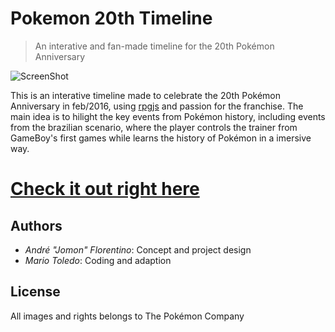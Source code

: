 # Pokemon 20th Timeline
> An interative and fan-made timeline for the 20th Pokémon Anniversary

![ScreenShot](https://mariotoledo.github.io/Pokemon20thTimeline/metaPokemonTimeline.jpg)

This is an interative timeline made to celebrate the 20th Pokémon Anniversary in feb/2016, using [rpgjs](http://rpgjs.com/) and passion for the franchise. The main idea is to hilight the key events from Pokémon history, including events from the brazilian scenario, where the player controls the trainer from GameBoy's first games while learns the history of Pokémon in a imersive way.

# [Check it out right here](https://mariotoledo.github.io/Pokemon20thTimeline)

## Authors
- *André "Jomon" Florentino*: Concept and project design
- *Mario Toledo*: Coding and adaption

## License
All images and rights belongs to The Pokémon Company